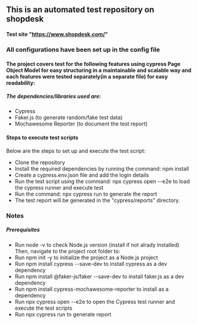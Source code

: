 ## This is an automated test repository on shopdesk


#### Test site "https://www.shopdesk.com/" 
### All configurations have been set up in the config file

#### The project covers test for the following features using cypress Page Object Model for easy structuring in a maintainable and scalable way and each features were tested separately(in a separate file) for easy readability:



##### The dependencies/libraries used are:
* Cypress
* Faker.js (to generate random/fake test data)
* Mochawesome Reporter (to document the test report)

#### Steps to execute test scripts
 Below are the steps to set up and execute the test script:
 * Clone the repository 
 * Install the required dependencies by running the command: npm install
 * Create a cypress.env.json file and add the login details
 * Run the test script using the command: npx cypress open --e2e to load the cypress runner and execute test
 * Run the command: npx cypress run to generate the report
 * The test report will be generated in the "cypress/reports" directory.


### Notes
##### Prerequisites
 * Run node -v to check Node.js version (install if not alrady installed)
 Then, navigate to the project root folder to: 
 * Run npm init -y to initialize the project as a Node.js project 
 * Run npm install cypress --save-dev to install cypress as a dev dependency
 * Run npm install @faker-js/faker --save-dev to install faker.js as a dev dependency
 * Run npm install cypress-mochawesome-reporter to install as a dependency
 * Run npx cypress open --e2e to open the Cypress test runner and execute the test scripts 
 * Run npx cypress run to generate report
